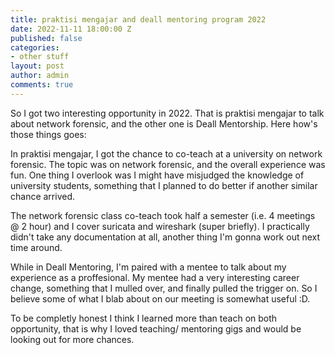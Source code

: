 ```yaml
---
title: praktisi mengajar and deall mentoring program 2022
date: 2022-11-11 18:00:00 Z
published: false
categories:
- other stuff
layout: post
author: admin
comments: true
---
```


So I got two interesting opportunity in 2022. That is praktisi mengajar to talk about network forensic, and the other one is Deall Mentorship. Here how's those things goes:

<!--more-->
In praktisi mengajar, I got the chance to co-teach at a university on network forensic. The topic was on network forensic, and the overall experience was fun. One thing I overlook was I might have misjudged the knowledge of university students, something that I planned to do better if another similar chance arrived.


The network forensic class co-teach took half a semester (i.e. 4 meetings @ 2 hour) and I cover suricata and wireshark (super briefly). I practically didn't take any documentation at all, another thing I'm gonna work out next time around.

While in Deall Mentoring, I'm paired with a mentee to talk about my experience as a proffesional. My mentee had a very interesting career change, something that I mulled over, and finally pulled the trigger on. So I believe some of what I blab about on our meeting is somewhat useful :D.

To be completly honest I think I learned more than teach on both opportunity, that is why I loved teaching/ mentoring gigs and would be looking out for more chances.